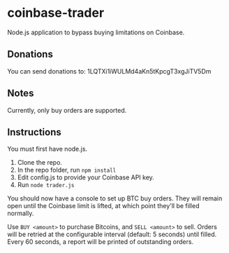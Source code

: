 coinbase-trader
===============

Node.js application to bypass buying limitations on Coinbase.

## Donations
You can send donations to: 1LQTXi1iWULMd4aKn5tKpcgT3xgJiTV5Dm

## Notes
Currently, only buy orders are supported.

## Instructions
You must first have node.js.

1. Clone the repo.
2. In the repo folder, run `npm install`
3. Edit config.js to provide your Coinbase API key.
4. Run `node trader.js`

You should now have a console to set up BTC buy orders.  They will remain open until the Coinbase limit is lifted, at which point they'll be filled normally.

Use `BUY <amount>` to purchase Bitcoins, and `SELL <amount>` to sell.  Orders will be retried at the configurable interval (default: 5 seconds) until filled.  Every 60 seconds, a report will be printed of outstanding orders.